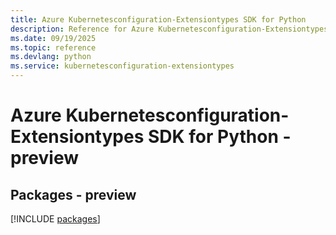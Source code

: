 ```yaml
---
title: Azure Kubernetesconfiguration-Extensiontypes SDK for Python
description: Reference for Azure Kubernetesconfiguration-Extensiontypes SDK for Python
ms.date: 09/19/2025
ms.topic: reference
ms.devlang: python
ms.service: kubernetesconfiguration-extensiontypes
---
```

# Azure Kubernetesconfiguration-Extensiontypes SDK for Python - preview
## Packages - preview
[!INCLUDE [packages](kubernetesconfiguration-extensiontypes-index.md)]